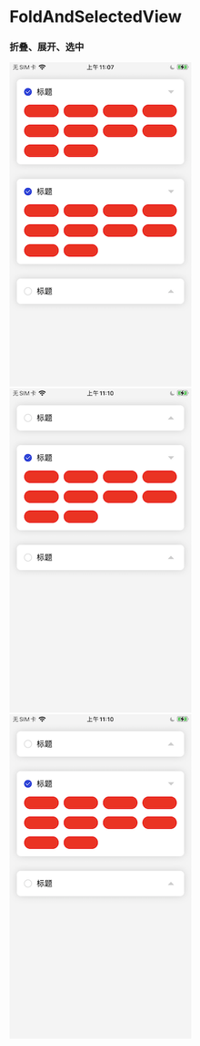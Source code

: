 # FoldAndSelectedView
### 折叠、展开、选中
![](https://github.com/Riven3/FoldAndSelectedView/blob/main/IMG_0140.png?raw=true)
![](https://github.com/Riven3/FoldAndSelectedView/blob/main/IMG_0143.png?raw=true)
![](https://github.com/Riven3/FoldAndSelectedView/blob/main/IMG_0143.png?raw=true)
